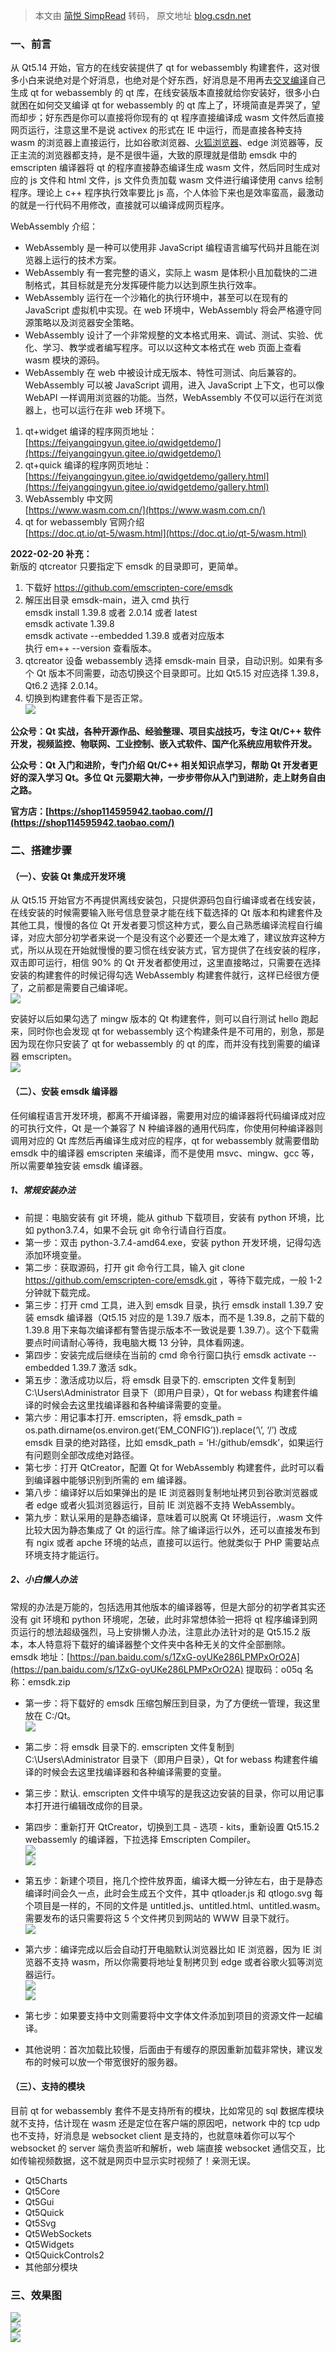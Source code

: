 > 本文由 [简悦 SimpRead](http://ksria.com/simpread/) 转码， 原文地址 [blog.csdn.net](https://blog.csdn.net/feiyangqingyun/article/details/112986837)

### 一、前言

从 Qt5.14 开始，官方的在线安装提供了 qt for webassembly 构建套件，这对很多小白来说绝对是个好消息，也绝对是个好东西，好消息是不用再去[交叉编译](https://so.csdn.net/so/search?q=%E4%BA%A4%E5%8F%89%E7%BC%96%E8%AF%91&spm=1001.2101.3001.7020)自己生成 qt for webassembly 的 qt 库，在线安装版本直接就给你安装好，很多小白就困在如何交叉编译 qt for webassembly 的 qt 库上了，环境简直是弄哭了，望而却步；好东西是你可以直接将你现有的 qt 程序直接编译成 wasm 文件然后直接网页运行，注意这里不是说 activex 的形式在 IE 中运行，而是直接各种支持 wasm 的浏览器上直接运行，比如谷歌浏览器、[火狐浏览器](https://so.csdn.net/so/search?q=%E7%81%AB%E7%8B%90%E6%B5%8F%E8%A7%88%E5%99%A8&spm=1001.2101.3001.7020)、edge 浏览器等，反正主流的浏览器都支持，是不是很牛逼，大致的原理就是借助 emsdk 中的 emscripten 编译器将 qt 的程序直接静态编译生成 wasm 文件，然后同时生成对应的 js 文件和 html 文件，js 文件负责加载 wasm 文件进行编译使用 canvs 绘制程序。理论上 c++ 程序执行效率要比 js 高，个人体验下来也是效率蛮高，最激动的就是一行代码不用修改，直接就可以编译成网页程序。

WebAssembly 介绍：

*   WebAssembly 是一种可以使用非 JavaScript 编程语言编写代码并且能在浏览器上运行的技术方案。
*   WebAssembly 有一套完整的语义，实际上 wasm 是体积小且加载快的二进制格式，其目标就是充分发挥硬件能力以达到原生执行效率。
*   WebAssembly 运行在一个沙箱化的执行环境中，甚至可以在现有的 JavaScript 虚拟机中实现。在 web 环境中，WebAssembly 将会严格遵守同源策略以及浏览器安全策略。
*   WebAssembly 设计了一个非常规整的文本格式用来、调试、测试、实验、优化、学习、教学或者编写程序。可以以这种文本格式在 web 页面上查看 wasm 模块的源码。
*   WebAssembly 在 web 中被设计成无版本、特性可测试、向后兼容的。WebAssembly 可以被 JavaScript 调用，进入 JavaScript 上下文，也可以像 WebAPI 一样调用浏览器的功能。当然，WebAssembly 不仅可以运行在浏览器上，也可以运行在非 web 环境下。

1.  qt+widget 编译的程序网页地址：  
    [https://feiyangqingyun.gitee.io/qwidgetdemo/](https://feiyangqingyun.gitee.io/qwidgetdemo/)
2.  qt+quick 编译的程序网页地址：  
    [https://feiyangqingyun.gitee.io/qwidgetdemo/gallery.html](https://feiyangqingyun.gitee.io/qwidgetdemo/gallery.html)
3.  WebAssembly 中文网  
    [https://www.wasm.com.cn/](https://www.wasm.com.cn/)
4.  qt for webassembly 官网介绍  
    [https://doc.qt.io/qt-5/wasm.html](https://doc.qt.io/qt-5/wasm.html)

**2022-02-20 补充：**  
新版的 qtcreator 只要指定下 emsdk 的目录即可，更简单。

1.  下载好 https://github.com/emscripten-core/emsdk
2.  解压出目录 emsdk-main，进入 cmd 执行  
    emsdk install 1.39.8 或者 2.0.14 或者 latest  
    emsdk activate 1.39.8  
    emsdk activate --embedded 1.39.8 或者对应版本  
    执行 em++ --version 查看版本。
3.  qtcreator 设备 webassembly 选择 emsdk-main 目录，自动识别。如果有多个 Qt 版本不同需要，动态切换这个目录即可。比如 Qt5.15 对应选择 1.39.8，Qt6.2 选择 2.0.14。
4.  切换到构建套件看下是否正常。  
    ![](https://i-blog.csdnimg.cn/blog_migrate/c8ff0970027de9631f9f769b973facbf.jpeg#pic_center)

**公众号：Qt 实战，各种开源作品、经验整理、项目实战技巧，专注 Qt/C++ 软件开发，视频监控、物联网、工业控制、嵌入式软件、国产化系统应用软件开发。**

**公众号：Qt 入门和进阶，专门介绍 Qt/C++ 相关知识点学习，帮助 Qt 开发者更好的深入学习 Qt。多位 Qt 元婴期大神，一步步带你从入门到进阶，走上财务自由之路。**

**官方店：[https://shop114595942.taobao.com//](https://shop114595942.taobao.com/)**

### 二、搭建步骤

#### （一）、安装 Qt 集成开发环境

从 Qt5.15 开始官方不再提供离线安装包，只提供源码包自行编译或者在线安装，在线安装的时候需要输入账号信息登录才能在线下载选择的 Qt 版本和构建套件及其他工具，慢慢的各位 Qt 开发者要习惯这种方式，要么自己熟悉编译流程自行编译，对应大部分初学者来说一个是没有这个必要还一个是太难了，建议放弃这种方式，所以从现在开始就慢慢的要习惯在线安装方式，官方提供了在线安装的程序，双击即可运行，相信 90% 的 Qt 开发者都使用过，这里直接略过，只需要在选择安装的构建套件的时候记得勾选 WebAssembly 构建套件就行，这样已经很方便了，之前都是需要自己编译呢。  
![](https://i-blog.csdnimg.cn/blog_migrate/35ef26733713300472c3c45204b1f590.png#pic_center)

安装好以后如果勾选了 mingw 版本的 Qt 构建套件，则可以自行测试 hello 跑起来，同时你也会发现 qt for webassembly 这个构建条件是不可用的，别急，那是因为现在你只安装了 qt for webassembly 的 qt 的库，而并没有找到需要的编译器 emscripten。  
![](https://i-blog.csdnimg.cn/blog_migrate/e235e61b093de3ec1574c0995cbbf3cf.png#pic_center)

#### （二）、安装 emsdk 编译器

任何编程语言开发环境，都离不开编译器，需要用对应的编译器将代码编译成对应的可执行文件，Qt 是一个兼容了 N 种编译器的通用代码库，你使用何种编译器则调用对应的 Qt 库然后再编译生成对应的程序，qt for webassembly 就需要借助 emsdk 中的编译器 emscripten 来编译，而不是使用 msvc、mingw、gcc 等，所以需要单独安装 emsdk 编译器。

##### 1、常规安装办法

*   前提：电脑安装有 git 环境，能从 github 下载项目，安装有 python 环境，比如 python3.7.4，如果不会玩 git 命令行请自行百度。
*   第一步：双击 python-3.7.4-amd64.exe，安装 python 开发环境，记得勾选添加环境变量。
*   第二步：获取源码，打开 git 命令行工具，输入 git clone https://github.com/emscripten-core/emsdk.git ，等待下载完成，一般 1-2 分钟就下载完成。
*   第三步：打开 cmd 工具，进入到 emsdk 目录，执行 emsdk install 1.39.7 安装 emsdk 编译器（Qt5.15 对应的是 1.39.7 版本，而不是 1.39.8，之前下载的 1.39.8 用下来每次编译都有警告提示版本不一致说是要 1.39.7）。这个下载需要点时间请耐心等待，我电脑大概 13 分钟，具体看网速。
*   第四步：安装完成后继续在当前的 cmd 命令行窗口执行 emsdk activate --embedded 1.39.7 激活 sdk。
*   第五步：激活成功以后，将 emsdk 目录下的. emscripten 文件复制到 C:\Users\Administrator 目录下（即用户目录），Qt for webass 构建套件编译的时候会去这里找编译器和各种编译需要的变量。
*   第六步：用记事本打开. emscripten，将 emsdk_path = os.path.dirname(os.environ.get(‘EM_CONFIG’)).replace(‘\’, ‘/’) 改成 emsdk 目录的绝对路径，比如 emsdk_path = ‘H:/github/emsdk’，如果运行有问题则全部改成绝对路径。
*   第七步：打开 QtCreator，配置 Qt for WebAssembly 构建套件，此时可以看到编译器中能够识别到所需的 em 编译器。
*   第八步：编译好以后如果弹出的是 IE 浏览器则复制地址拷贝到谷歌浏览器或者 edge 或者火狐浏览器运行，目前 IE 浏览器不支持 WebAssembly。
*   第九步：默认采用的是静态编译，意味着可以脱离 Qt 环境运行，.wasm 文件比较大因为静态集成了 Qt 的运行库。除了编译运行以外，还可以直接发布到有 ngix 或者 apche 环境的站点，直接可以运行。他就类似于 PHP 需要站点环境支持才能运行。

##### 2、小白懒人办法

常规的办法是万能的，包括选用其他版本的编译器等，但是大部分的初学者其实还没有 git 环境和 python 环境呢，怎破，此时非常想体验一把将 qt 程序编译到网页运行的想法超级强烈，马上安排懒人办法，注意此办法针对的是 Qt5.15.2 版本，本人特意将下载好的编译器整个文件夹中各种无关的文件全部删除。  
emsdk 地址：[https://pan.baidu.com/s/1ZxG-oyUKe286LPMPxOrO2A](https://pan.baidu.com/s/1ZxG-oyUKe286LPMPxOrO2A) 提取码：o05q 名称：emsdk.zip

*   第一步：将下载好的 emsdk 压缩包解压到目录，为了方便统一管理，我这里放在 C:/Qt。  
    ![](https://i-blog.csdnimg.cn/blog_migrate/5755f01d8751bb9750f10410950d1a5c.png#pic_center)
    
*   第二步：将 emsdk 目录下的. emscripten 文件复制到 C:\Users\Administrator 目录下（即用户目录），Qt for webass 构建套件编译的时候会去这里找编译器和各种编译需要的变量。
    
*   第三步：默认. emscripten 文件中填写的是我这边安装的目录，你可以用记事本打开进行编辑改成你的目录。
    
*   第四步：重新打开 QtCreator，切换到工具 - 选项 - kits，重新设置 Qt5.15.2 webassemly 的编译器，下拉选择 Emscripten Compiler。  
    ![](https://i-blog.csdnimg.cn/blog_migrate/a6f0c7e2fac038cf879212dff3061797.png#pic_center)  
    ![](https://i-blog.csdnimg.cn/blog_migrate/f6b10cf131bccc52a8f41c08fc6cf713.png#pic_center)
    
*   第五步：新建个项目，拖几个控件放界面，编译大概一分钟左右，由于是静态编译时间会久一点，此时会生成五个文件，其中 qtloader.js 和 qtlogo.svg 每个项目是一样的，不同的文件是 untitled.js、untitled.html、untitled.wasm。需要发布的话只需要将这 5 个文件拷贝到网站的 WWW 目录下就行。  
    ![](https://i-blog.csdnimg.cn/blog_migrate/df777a989bfbed1bb76b4f15a5c9db41.png#pic_center)
    
*   第六步：编译完成以后会自动打开电脑默认浏览器比如 IE 浏览器，因为 IE 浏览器不支持 wasm，所以你需要将地址复制拷贝到 edge 或者谷歌火狐等浏览器运行。  
    ![](https://i-blog.csdnimg.cn/blog_migrate/c3dae974121ca1b7d2475730a8b562f6.png#pic_center)  
    ![](https://i-blog.csdnimg.cn/blog_migrate/3704bb133f3134698fc4be9eb0122f9b.png#pic_center)
    
*   第七步：如果要支持中文则需要将中文字体文件添加到项目的资源文件一起编译。
    
*   其他说明：首次加载比较慢，后面由于有缓存的原因重新加载非常快，建议发布的时候可以放一个带宽很好的服务器。
    

#### （三）、支持的模块

目前 qt for webassembly 套件不是支持所有的模块，比如常见的 sql 数据库模块就不支持，估计现在 wasm 还是定位在客户端的原因吧，network 中的 tcp udp 也不支持，好消息是 websocket client 是支持的，也就意味着你可以写个 websocket 的 server 端负责监听和解析，web 端直接 websocket 通信交互，比如传输视频数据，这不就是网页中显示实时视频了！亲测无误。

*   Qt5Charts
*   Qt5Core
*   Qt5Gui
*   Qt5Quick
*   Qt5Svg
*   Qt5WebSockets
*   Qt5Widgets
*   Qt5QuickControls2
*   其他部分模块

### 三、效果图

![](https://i-blog.csdnimg.cn/blog_migrate/fae11ead2805993a5af92e7eec059125.gif#pic_center)  
![](https://i-blog.csdnimg.cn/blog_migrate/4cb0cc0ead48fd74b379e06e6d0bb594.gif#pic_center)  
![](https://i-blog.csdnimg.cn/blog_migrate/0214abded752d4e10a7a63763562a34b.gif#pic_center)